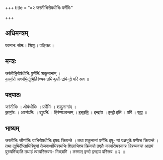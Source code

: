 +++
title = "०२ जरतीभिरोषधीभिः पर्णेभिः"

+++
## अधिमन्त्रम्
पवमानः सोमः। शिशुः। पङ्क्तिः।

## मन्त्रः
जर॑तीभि॒रोष॑धीभिः प॒र्णेभिः॑ शकु॒नाना॑म् ।  
का॒र्मा॒रो अश्म॑भि॒र्द्युभि॒र्हिर॑ण्यवन्तमिच्छ॒तीन्द्रा॑येन्दो॒ परि॑ स्रव ॥

## पदपाठः
जर॑तीभिः । ओष॑धीभिः । प॒र्णेभिः॑ । श॒कु॒नाना॑म् ।  
का॒र्मा॒रः । अश्म॑ऽभिः । द्युऽभिः॑ । हिर॑ण्यऽवन्तम् । इ॒च्छ॒ति॒ । इन्द्रा॑य । इ॒न्दो॒ इति॑ । परि॑ । स्र॒व॒ ॥

## भाष्यम्
जरतीभिः जीर्णाभिः याभिरोषधीभिः इषवः क्रियन्ते । तथा शकुनानां पर्णेभिः इषू- णां पक्षभूतैः पर्णैश्च क्रियन्ते । तथा द्युभिर्दीप्ताभिरिषूणां तेजनार्थाभिरश्मभिः शिलाभिश्च क्रियन्ते तएतैः कार्मारोयस्कारः हिरण्यवन्तं आढ्यं पुरुषमिच्छति तथाहं त्वत्परिस्रवण- मिच्छामि । तस्मात् इन्दो इन्द्राय परिस्रव ॥ २ ॥